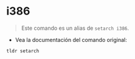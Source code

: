 # i386

> Este comando es un alias de `setarch i386`.

- Vea la documentación del comando original:

`tldr setarch`
